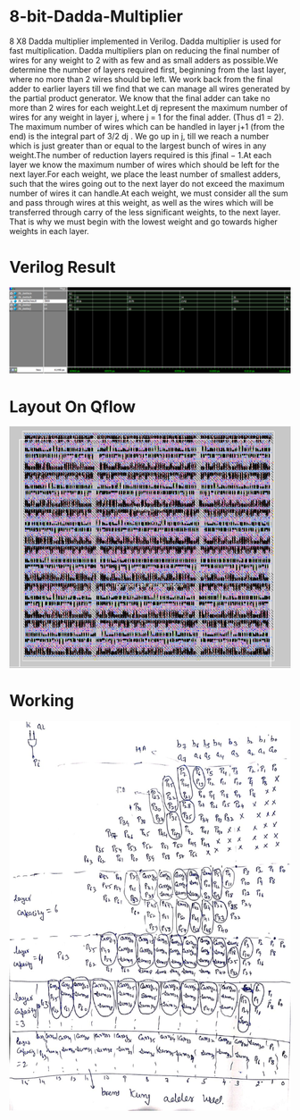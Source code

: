 # 8-bit-Dadda-Multiplier
8 X8 Dadda multiplier implemented in Verilog. Dadda multiplier is used for fast multiplication. Dadda multipliers plan on reducing the final number of wires for any weight to 2 with as few and as small adders as possible.We determine the number of layers required first, beginning from the last layer, where no more than 2 wires should be left. We work back from the final adder to earlier layers till we find that we can manage all wires generated by the partial product generator. We know that the final adder can take no more than 2 wires for each weight.Let dj represent the maximum number of wires for any weight in layer j, where j = 1 for the final adder. (Thus d1 = 2). The maximum number of wires which can be handled in layer j+1 (from the end) is the integral part of 3/2 dj . We go up in j, till we reach a number which is just greater than or equal to the largest bunch of wires in any weight.The number of reduction layers required is this jfinal − 1.At each layer we know the maximum number of wires which should be left for the next layer.For each weight, we place the least number of smallest adders, such that the wires going out to the next layer do not exceed the maximum number of wires it can handle.At each weight, we must consider all the sum and pass through wires at this weight, as well as the wires which will be transferred through carry of the less significant weights, to the next layer. That is why we must begin with the lowest weight and go towards higher weights in each layer. 
# Verilog Result
![alt text](https://github.com/Anshul380/8-bit-Dadda-Multiplier/blob/main/Screenshot%202023-08-13%20003247.png?raw=true)

# Layout On Qflow
![alt text](https://github.com/Anshul380/8-bit-Dadda-Multiplier/blob/main/Screenshot%202023-08-13%20003906.png?raw=true)


# Working
![alt text](https://github.com/Anshul380/8-bit-Dadda-Multiplier/blob/main/WhatsApp%20Image%202023-08-13%20at%2001.32.00.jpg?raw=true)


   
